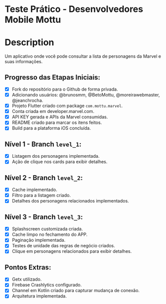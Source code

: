 # Teste Prático - Desenvolvedores Mobile Mottu

# Description

Um aplicativo onde você pode consultar a lista de personagens da Marvel e suas informações.

## Progresso das Etapas Iniciais:
- [x] Fork do repositório para o Github de forma privada.
- [x] Adicionando usuários: @brunosmm, @BetoMottu, @moreirawebmaster, @jeanchrocha.
- [x] Projeto Flutter criado com package `com.mottu.marvel`.
- [x] Conta criada em developer.marvel.com.
- [x] API KEY gerada e APIs da Marvel consumidas.
- [x] README criado para marcar os itens feitos.
- [x] Build para a plataforma iOS concluída.

## Nível 1 - Branch `level_1`:
- [x] Listagem dos personagens implementada.
- [x] Ação de clique nos cards para exibir detalhes.

## Nível 2 - Branch `level_2`:
- [x] Cache implementado.
- [x] Filtro para a listagem criado.
- [x] Detalhes dos personagens relacionados implementados.

## Nível 3 - Branch `level_3`:
- [x] Splashscreen customizada criada.
- [x] Cache limpo no fechamento do APP.
- [x] Paginação implementada.
- [x] Testes de unidade das regras de negócio criados.
- [x] Clique em personagens relacionados para exibir detalhes.

## Pontos Extras:
- [x] Getx utilizado.
- [x] Firebase Crashlytics configurado.
- [x] Channel em Kotlin criado para capturar mudança de conexão.
- [x] Arquitetura implementada.
